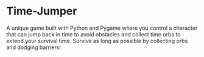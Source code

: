# Time-Jumper
A unique game built with Python and Pygame where you control a character that can jump back in time to avoid obstacles and collect time orbs to extend your survival time. Survive as long as possible by collecting orbs and dodging barriers!
